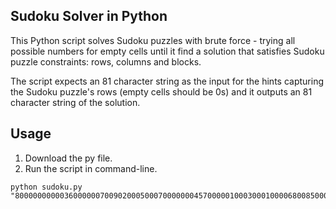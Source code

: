 ## Sudoku Solver in Python
This Python script solves Sudoku puzzles with brute force - trying all possible numbers for empty cells until it find a solution that satisfies Sudoku puzzle constraints: rows, columns and blocks.

The script expects an 81 character string as the input for the hints capturing the Sudoku puzzle's rows (empty cells should be 0s) and it outputs an 81 character string of the solution.

## Usage
1. Download the py file.
2. Run the script in command-line.
```
python sudoku.py "800000000003600000070090200050007000000045700000100030001000068008500010090000400"
```
